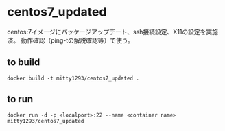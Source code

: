 # centos7_updated

centos:7イメージにパッケージアップデート、ssh接続設定、X11の設定を実施済。 
動作確認（ping-tの解説確認等）で使う。 

## to build
```
docker build -t mitty1293/centos7_updated .
```
## to run
```
docker run -d -p <localport>:22 --name <container name> mitty1293/centos7_updated
```
